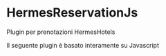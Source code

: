 # HermesReservationJs
Plugin per prenotazioni HermesHotels

Il seguente plugin è basato interamente su Javascript
